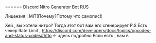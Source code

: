 ======
Discord Nitro Generator Bot RUS

Лицензия : MIT(Почему?Потому что самопис!)

Хей , вы хотели нитро?
Тогда этот бот вам его сгенерирует
P.S Есть чекер Rate Limit , https://discord.com/developers/docs/topics/opcodes-and-status-codes#http <- здесь подробно
Если есть , вам в 